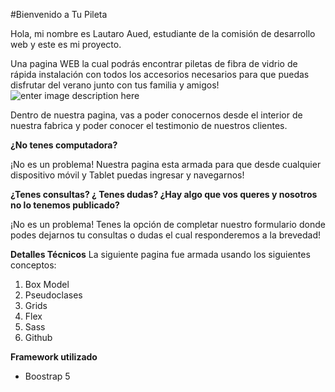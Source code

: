 #Bienvenido a Tu Pileta

Hola, mi nombre es Lautaro Aued, estudiante de la comisión de desarrollo web y este es mi proyecto.

Una pagina WEB la cual podrás encontrar piletas de fibra de vidrio de rápida instalación con todos los accesorios necesarios para que puedas disfrutar del verano junto con tus familia y amigos!
![enter image description here](https://px.cdn.lanueva.com/012022/1642088641267/Ni%C3%B1os%20pileta%20ojos%20rojos.jpg?cw=807)

Dentro de nuestra pagina, vas a poder conocernos desde el interior de nuestra fabrica y poder conocer el testimonio de nuestros clientes. 

**¿No tenes computadora?** 

¡No es un problema! Nuestra pagina esta armada para que desde cualquier dispositivo móvil y Tablet puedas ingresar y navegarnos! 

**¿Tenes consultas? ¿ Tenes dudas? ¿Hay algo que vos queres y nosotros no lo tenemos publicado?**

¡No es un problema! Tenes la opción de completar nuestro formulario donde podes dejarnos tu consultas o dudas el cual responderemos a la brevedad! 


**Detalles Técnicos** 
La siguiente pagina fue armada usando los siguientes conceptos:
1.  Box Model
2.  Pseudoclases
3.  Grids
4.  Flex
5.  Sass
6.  Github

**Framework utilizado**
-   Boostrap 5